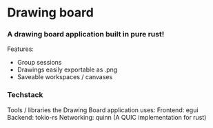 # Drawing board
### A drawing board application built in pure rust!
Features:
  - Group sessions
  - Drawings easily exportable as .png
  - Saveable workspaces / canvases

### Techstack
Tools / libraries the Drawing Board application uses:
Frontend: egui
Backend: tokio-rs
Networking: quinn (A QUIC implementation for rust)
